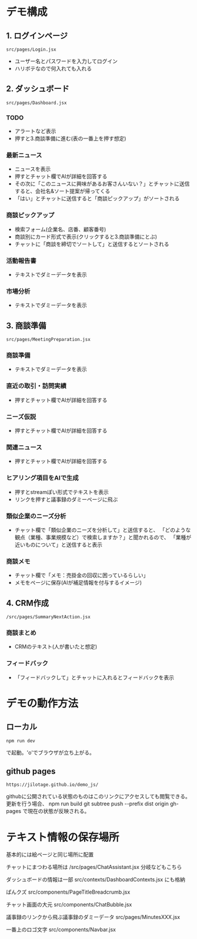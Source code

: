 # デモ構成
## 1. ログインページ
    src/pages/Login.jsx
- ユーザー名とパスワードを入力してログイン
- ハリボテなので何入れても入れる

## 2. ダッシュボード
    src/pages/Dashboard.jsx
### TODO
- アラートなど表示
- 押すと3.商談準備に進む(表の一番上を押す想定)
### 最新ニュース
- ニュースを表示
- 押すとチャット欄でAIが詳細を回答する
- その次に「このニュースに興味があるお客さんいない？」とチャットに送信すると、会社名&ソート提案が帰ってくる
- 「はい」とチャットに送信すると「商談ピックアップ」がソートされる
### 商談ピックアップ
- 検索フォーム(企業名、店番、顧客番号)
- 商談別にカード形式で表示(クリックすると3.商談準備にとぶ)
- チャットに「商談を締切でソートして」と送信するとソートされる

### 活動報告書
- テキストでダミーデータを表示

### 市場分析
- テキストでダミーデータを表示

## 3. 商談準備
    src/pages/MeetingPreparation.jsx
### 商談準備
- テキストでダミーデータを表示

### 直近の取引・訪問実績
- 押すとチャット欄でAIが詳細を回答する

### ニーズ仮説
- 押すとチャット欄でAIが詳細を回答する

### 関連ニュース
- 押すとチャット欄でAIが詳細を回答する

### ヒアリング項目をAIで生成
- 押すとstreamぽい形式でテキストを表示
- リンクを押すと議事録のダミーページに飛ぶ

### 類似企業のニーズ分析
- チャット欄で「類似企業のニーズを分析して」と送信すると、
「どのような観点（業種、事業規模など）で検索しますか？」と聞かれるので、
「業種が近いものについて」と送信すると表示

### 商談メモ
- チャット欄で「メモ：売掛金の回収に困っているらしい」
- メモをページに保存(AIが補足情報を付与するイメージ)

## 4. CRM作成
    /src/pages/SummaryNextAction.jsx
### 商談まとめ
- CRMのテキスト(人が書いたと想定)
### フィードバック
- 「フィードバックして」とチャットに入れるとフィードバックを表示


# デモの動作方法
## ローカル
    npm run dev
で起動。'o'でブラウザが立ち上がる。

## github pages
    https://jilotage.github.io/demo_js/
githubに公開されている状態のものはこのリンクにアクセスしても閲覧できる。
更新を行う場合、
    npm run build
    git subtree push --prefix dist origin gh-pages
で現在の状態が反映される。

# テキスト情報の保存場所
基本的には絵ページと同じ場所に配置

チャットにまつわる場所は
    /src/pages/ChatAssistant.jsx
分岐などもこちら

ダッシュボードの情報は一部
    src/contexts/DashboardContexts.jsx
にも格納

ぱんクズ
    src/components/PageTitleBreadcrumb.jsx

チャット画面の大元
    src/components/ChatBubble.jsx

議事録のリンクから飛ぶ議事録のダミーデータ
    src/pages/MinutesXXX.jsx

一番上のロゴ文字
    src/components/Navbar.jsx
